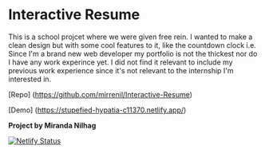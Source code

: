 # Interactive Resume

This is a school projcet where we were given free rein.
I wanted to make a clean design but with some cool features to it, like the countdown clock i.e.
Since I'm a brand new web developer my portfolio is not the thickest nor do I have any work experince yet. 
I did not find it relevant to include my previous work experience since it's not relevant to the internship I'm interested in.

[Repo] (https://github.com/mirrenil/Interactive-Resume)

[Demo] (https://stupefied-hypatia-c11370.netlify.app/)

**Project by Miranda Nilhag**

[![Netlify Status](https://api.netlify.com/api/v1/badges/46382690-da6f-47d3-a365-f18b0aa0468c/deploy-status)](https://app.netlify.com/sites/stupefied-hypatia-c11370/deploys)
